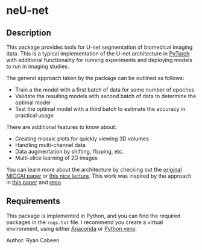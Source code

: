 # neU-net

## Description

This package provides tools for U-net segmentation of biomedical imaging data.  This is a typical implementation of the U-net architecture in [PyTorch](https://pytorch.org/) with additional functionality for running experiments and deploying models to run in imaging studies.

The general approach taken by the package can be outlined as follows:
* Train a the model with a first batch of data for some number of epoches
* Validate the resulting models with second batch of data to determine the optimal model
* Test the optimal model with a third batch to estimate the accuracy in practical usage

There are additional features to know about:
* Creating mosaic plots for quickly viewing 3D volumes
* Handling multi-channel data
* Data augmentation by shifting, flipping, etc.
* Multi-slice learning of 2D images

You can learn more about the architecture by checking out the [original MICCAI paper](https://arxiv.org/abs/1505.04597) or [this nice lecture](https://youtu.be/azM57JuQpQI).  This work was inspired by the approach in [this paper](https://biorxiv.org/cgi/content/short/2020.11.17.385898v1) and [repo](https://github.com/HumanBrainED/NHP-BrainExtraction).

## Requirements

This package is implemented in Python, and you can find the required packages in the `reqs.txt` file. I recommend you create a virtual environment, using either [Anaconda](https://docs.anaconda.com/anaconda/install/) or [Python venv](https://docs.python.org/3/tutorial/venv.html).

Author: Ryan Cabeen
